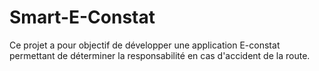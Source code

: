 # Smart-E-Constat
Ce projet a pour objectif de développer une application E-constat permettant de déterminer la responsabilité en cas d'accident de la route.
